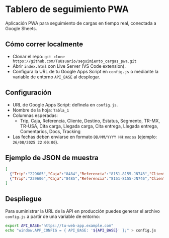 # Tablero de seguimiento PWA

Aplicación PWA para seguimiento de cargas en tiempo real, conectada a Google Sheets.

## Cómo correr localmente
- Clonar el repo: `git clone https://github.com/TuUsuario/seguimiento_cargas_pwa.git`
- Abrir `index.html` con Live Server (VS Code extension).
- Configura la URL de tu Google Apps Script en `config.js` o mediante la variable de entorno `API_BASE` al desplegar.

## Configuración
- URL de Google Apps Script: defínela en `config.js`.
- Nombre de la hoja: `Tabla_1`
- Columnas esperadas:
  - Trip, Caja, Referencia, Cliente, Destino, Estatus, Segmento, TR-MX, TR-USA, Cita carga, Llegada carga, Cita entrega, Llegada entrega, Comentarios, Docs, Tracking
- Las fechas deben enviarse en formato `DD/MM/YYYY HH:mm:ss` (ejemplo: `26/08/2025 22:00:00`).

## Ejemplo de JSON de muestra
```json
[
  {"Trip":"229605","Caja":"8484","Referencia":"8151-8155-JN743","Cliente":"Yanfeng","Destino":"Huntsville, AL","Estatus":"Mty yard","Segmento":"OTR","TR-MX":"PATIO08","TR-USA":"","Cita carga":"26/08/2025 22:00:00","Llegada carga":"26/08/2025 9:59:00"},
  {"Trip":"229606","Caja":"8485","Referencia":"8151-8155-JN746","Cliente":"Yanfeng","Destino":"Huntsville, AL","Estatus":"Drop","Segmento":"OTR","TR-MX":"","TR-USA":"","Cita carga":"27/08/2025 21:00:00","Llegada carga":""}
]

```

## Despliegue

Para suministrar la URL de la API en producción puedes generar el archivo `config.js` a partir de una variable de entorno:

```bash
export API_BASE="https://tu-web-app.example.com"
echo "window.APP_CONFIG = { API_BASE: '${API_BASE}' };" > config.js
```

